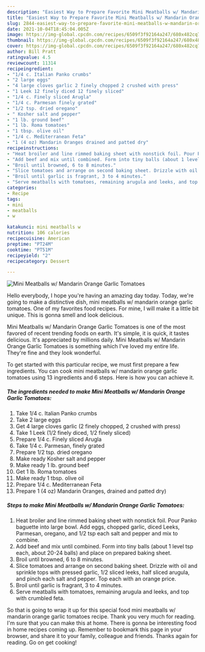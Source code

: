 ```yaml
---
description: "Easiest Way to Prepare Favorite Mini Meatballs w/ Mandarin Orange Garlic Tomatoes"
title: "Easiest Way to Prepare Favorite Mini Meatballs w/ Mandarin Orange Garlic Tomatoes"
slug: 2844-easiest-way-to-prepare-favorite-mini-meatballs-w-mandarin-orange-garlic-tomatoes
date: 2021-10-04T18:45:04.005Z
image: https://img-global.cpcdn.com/recipes/6509f3f92164a247/680x482cq70/mini-meatballs-w-mandarin-orange-garlic-tomatoes-recipe-main-photo.jpg
thumbnail: https://img-global.cpcdn.com/recipes/6509f3f92164a247/680x482cq70/mini-meatballs-w-mandarin-orange-garlic-tomatoes-recipe-main-photo.jpg
cover: https://img-global.cpcdn.com/recipes/6509f3f92164a247/680x482cq70/mini-meatballs-w-mandarin-orange-garlic-tomatoes-recipe-main-photo.jpg
author: Bill Pratt
ratingvalue: 4.5
reviewcount: 11314
recipeingredient:
- "1/4 c. Italian Panko crumbs"
- "2 large eggs"
- "4 large cloves garlic 2 finely chopped 2 crushed with press"
- "1 Leek 12 finely diced 12 finely sliced"
- "1/4 c. Finely sliced Arugla"
- "1/4 c. Parmesan finely grated"
- "1/2 tsp. dried oregano"
- " Kosher salt and pepper"
- "1 lb. ground beef"
- "1 lb. Roma tomatoes"
- "1 tbsp. olive oil"
- "1/4 c. Mediterranean Feta"
- "1 (4 oz) Mandarin Oranges drained and patted dry"
recipeinstructions:
- "Heat broiler and line rimmed baking sheet with nonstick foil. Pour Panko baguette into large bowl. Add eggs, chopped garlic, diced Leeks, Parmesan, oregano, and 1/2 tsp each salt and pepper and mix to combine."
- "Add beef and mix until combined. Form into tiny balls (about 1 level tsp each, about 20-24 balls) and place on prepared baking sheet."
- "Broil until browned, 6 to 8 minutes."
- "Slice tomatoes and arrange on second baking sheet. Drizzle with oil and sprinkle tops with pressed garlic, 1/2 sliced leeks, half sliced arugula, and pinch each salt and pepper. Top each with an orange price."
- "Broil until garlic is fragrant, 3 to 4 minutes."
- "Serve meatballs with tomatoes, remaining arugula and leeks, and top with crumbled feta."
categories:
- Recipe
tags:
- mini
- meatballs
- w

katakunci: mini meatballs w 
nutrition: 106 calories
recipecuisine: American
preptime: "PT24M"
cooktime: "PT51M"
recipeyield: "2"
recipecategory: Dessert

---
```



![Mini Meatballs w/ Mandarin Orange Garlic Tomatoes](https://img-global.cpcdn.com/recipes/6509f3f92164a247/680x482cq70/mini-meatballs-w-mandarin-orange-garlic-tomatoes-recipe-main-photo.jpg)

Hello everybody, I hope you're having an amazing day today. Today, we're going to make a distinctive dish, mini meatballs w/ mandarin orange garlic tomatoes. One of my favorites food recipes. For mine, I will make it a little bit unique. This is gonna smell and look delicious.



Mini Meatballs w/ Mandarin Orange Garlic Tomatoes is one of the most favored of recent trending foods on earth. It's simple, it is quick, it tastes delicious. It's appreciated by millions daily. Mini Meatballs w/ Mandarin Orange Garlic Tomatoes is something which I've loved my entire life. They're fine and they look wonderful.


To get started with this particular recipe, we must first prepare a few ingredients. You can cook mini meatballs w/ mandarin orange garlic tomatoes using 13 ingredients and 6 steps. Here is how you can achieve it.

<!--inarticleads1-->

##### The ingredients needed to make Mini Meatballs w/ Mandarin Orange Garlic Tomatoes:

1. Take 1/4 c. Italian Panko crumbs
1. Take 2 large eggs
1. Get 4 large cloves garlic (2 finely chopped, 2 crushed with press)
1. Take 1 Leek (1/2 finely diced, 1/2 finely sliced)
1. Prepare 1/4 c. Finely sliced Arugla
1. Take 1/4 c. Parmesan, finely grated
1. Prepare 1/2 tsp. dried oregano
1. Make ready  Kosher salt and pepper
1. Make ready 1 lb. ground beef
1. Get 1 lb. Roma tomatoes
1. Make ready 1 tbsp. olive oil
1. Prepare 1/4 c. Mediterranean Feta
1. Prepare 1 (4 oz) Mandarin Oranges, drained and patted dry)




<!--inarticleads2-->

##### Steps to make Mini Meatballs w/ Mandarin Orange Garlic Tomatoes:

1. Heat broiler and line rimmed baking sheet with nonstick foil. Pour Panko baguette into large bowl. Add eggs, chopped garlic, diced Leeks, Parmesan, oregano, and 1/2 tsp each salt and pepper and mix to combine.
1. Add beef and mix until combined. Form into tiny balls (about 1 level tsp each, about 20-24 balls) and place on prepared baking sheet.
1. Broil until browned, 6 to 8 minutes.
1. Slice tomatoes and arrange on second baking sheet. Drizzle with oil and sprinkle tops with pressed garlic, 1/2 sliced leeks, half sliced arugula, and pinch each salt and pepper. Top each with an orange price.
1. Broil until garlic is fragrant, 3 to 4 minutes.
1. Serve meatballs with tomatoes, remaining arugula and leeks, and top with crumbled feta.




So that is going to wrap it up for this special food mini meatballs w/ mandarin orange garlic tomatoes recipe. Thank you very much for reading. I'm sure that you can make this at home. There is gonna be interesting food in home recipes coming up. Remember to bookmark this page in your browser, and share it to your family, colleague and friends. Thanks again for reading. Go on get cooking!
